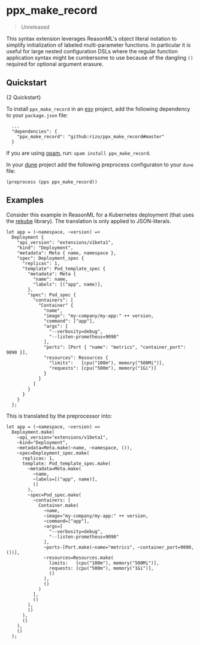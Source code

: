 # ppx_make_record

> Unreleased

This syntax extension leverages ReasonML's object literal notation to simplify
initialization of labeled multi-parameter functions. In particular it is useful
for large nested configuration DSLs where the regular function application
syntax might be cumbersome to use because of the dangling `()` required for
optional argument erasure.


## Quickstart

{2 Quickstart}

To install `ppx_make_record` in an [esy](https://esy.sh) project, add the following
dependency to your `package.json` file:

```
  ...
  "dependencies": {
    "ppx_make_record": "github:rizo/ppx_make_record#master"
  }
```

If you are using [opam](https://opam.ocaml.org/), run: `opam install
ppx_make_record`.

In your [dune](https://dune.build/) project add the following preprocess
configuraton to your `dune` file:

```
(preprocess (pps ppx_make_record))
```


## Examples

Consider this example in ReasonML for a Kubernetes deployment (that uses the
[rekube](https://github.com/rizo/rekube) library). The translation
is only applied to JSON-literals.

```reason
let app = (~namespace, ~version) =>
  Deployment {
    "api_version": "extensions/v1beta1",
    "kind": "Deployment",
    "metadata": Meta { name, namespace },
    "spec": Deployment_spec {
      "replicas": 1,
      "template": Pod_template_spec {
        "metadata": Meta {
          "name": name,
          "labels": [("app", name)],
        },
        "spec": Pod_spec {
          "containers": [
            "Container" {
              "name",
              "image": "my-company/my-app:" ++ version,
              "command": ["app"],
              "args": [
                "--verbosity=debug",
                "--listen-prometheus=9090"
              ],
              "ports": [Port { "name": "metrics", "container_port": 9090 }],
              "resources": Resources {
                "limits":   [cpu("100m"), memory("500Mi")],
                "requests": [cpu("500m"), memory("1Gi")]
              }
            }
          ]
        }
      }
    }
  };
```

This is translated by the preprocessor into:

```reason
let app = (~namespace, ~version) =>
  Deployment.make(
    ~api_version="extensions/v1beta1",
    ~kind="Deployment",
    ~metadata=Meta.make(~name, ~namespace, ()),
    ~spec=Deployment_spec.make(
      replicas: 1,
      template: Pod_template_spec.make(
        ~metadata=Meta.make(
          ~name,
          ~labels=[("app", name)],
          ()
        ),
        ~spec=Pod_spec.make(
          ~containers: [
            Container.make(
              ~name,
              ~image="my-company/my-app:" ++ version,
              ~command=["app"],
              ~args=[
                "--verbosity=debug",
                "--listen-prometheus=9090"
              ],
              ~ports-[Port.make(~name="metrics", ~container_port=9090, ())],
              ~resources=Resources.make(
                limits:   [cpu("100m"), memory("500Mi")],
                requests: [cpu("500m"), memory("1Gi")],
                ()
              ),
              ()
            )
          ],
          ()
        ),
        ()
      ),
      ()
    ),
    ()
  );
```
